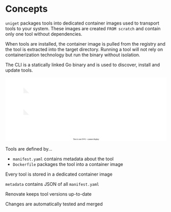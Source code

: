 # Concepts

`uniget` packages tools into dedicated container images used to transport tools to your system. These images are created `FROM scratch` and contain only one tool without dependencies.

When tools are installed, the container image is pulled from the registry and the tool is extracted into the target directory. Running a tool will not rely on containerization technology but run the binary without isolation.

The CLI is a statically linked Go binary and is used to discover, install and update tools.

![](concepts.drawio.svg)

Tools are defined by...

- `manifest.yaml` contains metadata about the tool
- `Dockerfile` packages the tool into a container image

Every tool is stored in a dedicated container image

`metadata` contains JSON of all `manifest.yaml`

Renovate keeps tool versions up-to-date

Changes are automatically tested and merged